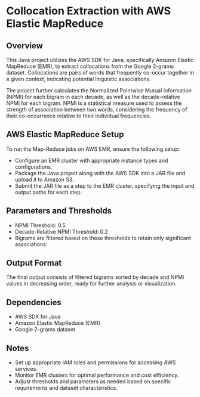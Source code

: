 # Collocation Extraction with AWS Elastic MapReduce

## Overview

This Java project utilizes the AWS SDK for Java, specifically Amazon Elastic MapReduce (EMR), to extract collocations from the Google 2-grams dataset. Collocations are pairs of words that frequently co-occur together in a given context, indicating potential linguistic associations.

The project further calculates the Normalized Pointwise Mutual Information (NPMI) for each bigram in each decade, as well as the decade-relative NPMI for each bigram. NPMI is a statistical measure used to assess the strength of association between two words, considering the frequency of their co-occurrence relative to their individual frequencies.

## AWS Elastic MapReduce Setup

To run the Map-Reduce jobs on AWS EMR, ensure the following setup:
- Configure an EMR cluster with appropriate instance types and configurations.
- Package the Java project along with the AWS SDK into a JAR file and upload it to Amazon S3.
- Submit the JAR file as a step to the EMR cluster, specifying the input and output paths for each step.

## Parameters and Thresholds

- NPMI Threshold: 0.5
- Decade-Relative NPMI Threshold: 0.2
- Bigrams are filtered based on these thresholds to retain only significant associations.

## Output Format

The final output consists of filtered bigrams sorted by decade and NPMI values in decreasing order, ready for further analysis or visualization.

## Dependencies

- AWS SDK for Java
- Amazon Elastic MapReduce (EMR)
- Google 2-grams dataset

## Notes

- Set up appropriate IAM roles and permissions for accessing AWS services.
- Monitor EMR clusters for optimal performance and cost efficiency.
- Adjust thresholds and parameters as needed based on specific requirements and dataset characteristics.
